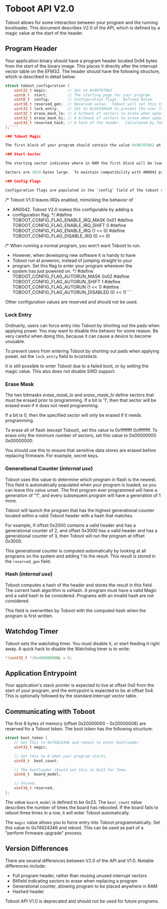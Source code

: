 # Toboot API V2.0

Toboot allows for some interaction between your program and the running bootloader.  This document describes V2.0 of the API, which is defined by a magic value at the start of the header.

## Program Header

Your application binary should have a program header located 0x94 bytes from the start of the binary image.  This places it directly after the interrupt vector table on the EFM32.  The header should have the following structure, which is described in detail below:

````c++
struct toboot_configuration {
    uint32_t magic;         // Set to 0x907070b2
    uint8_t  start;         // The starting page for your program
    uint8_t  config;        // Configuration flags.  Defined below.
    uint16_t reserved_gen;  // Reserved value.  Toboot will set this to the generational counter.
    uint32_t lock_entry;    // Set to 0x18349420 to prevent the user from entering Toboot manually.
    uint32_t erase_mask_lo; // A bitmask of sectors to erase when updating the program
    uint32_t erase_mask_hi; // A bitmask of sectors to erase when updating the program
    uint32_t reserved_hash; // A hash of the header.  Calculated by Toboot.
};````

### Toboot Magic

The first block of your program should contain the value 0x907070b2 at offset 0x94.  This tells the Toboot loader to use V2.0 for loading.

### Start Sector

The starting sector indicates where in RAM the first block will be loaded. This value should be located somewhere after Toboot.  It is illegal to load the program into any region populated by Toboot itself -- to perform an update, use a separate program to do the updating, such as [booster](./booster).

Sectors are 1024-bytes large.  To maintain compatibility with AN0042 programs, load your program at offset 0x4000 and set this to `16`.

### Config Flags

Configuration flags are populated in the `config` field of the toboot struct.  The following flags are valid:

````
/* Toboot V1.0 leaves IRQs enabled, mimicking the behavior of
 * AN0042.  Toboot V2.0 makes this configurable by adding a
 * configuration flag.
 */
#define TOBOOT_CONFIG_FLAG_ENABLE_IRQ_MASK  0x01
#define TOBOOT_CONFIG_FLAG_ENABLE_IRQ_SHIFT 0
#define TOBOOT_CONFIG_FLAG_ENABLE_IRQ       (1 << 0)
#define TOBOOT_CONFIG_FLAG_DISABLE_IRQ      (0 << 0)


/* When running a normal program, you won't want Toboot to run.
 * However, when developing new software it is handy to have
 * Toboot run at poweron, instead of jumping straight to your
 * program.  Set this flag to enter your program whenever the
 * system has just powered on.
 */
#define TOBOOT_CONFIG_FLAG_AUTORUN_MASK         0x02
#define TOBOOT_CONFIG_FLAG_AUTORUN_SHIFT        1
#define TOBOOT_CONFIG_FLAG_AUTORUN              (1 << 1)
#define TOBOOT_CONFIG_FLAG_AUTORUN_DISABLED     (0 << 1)````

Other configuration values are reserved and should not be used.

### Lock Entry

Ordinarily, users can force entry into Toboot by shorting out the pads
when applying power.  You may want to disable this behavor for some reason.
Be very careful when doing this, because it can cause a device to become unusable.

To prevent users from entering Toboot by shorting out pads when applying power, set the `lock_entry` field to `0x18349420`.

It is still possible to enter Toboot due to a failed boot, or by setting the magic value.  This also does not disable SWD support.

### Erase Mask

The two bitmasks *erase_mask_lo* and *erase_mask_hi* define sectors that must be erased prior to programming.  If a bit is '1', then that sector will be erased even if it does not need programming.

If a bit is 0, then the specified sector will only be erased if it needs programming.

To erase all of flash (except Toboot), set this value to 0xffffffff 0xffffffff.  To erase only the minimum number of sectors, set this value to 0x00000000 0x00000000.

You should use this to ensure that sensitive data stores are erased before replacing firmware.  For example, secret keys.

### Generational Counter (*internal use*)

Toboot uses this value to determine which program in flash is the newest.  This field is automatically populated when your program is loaded, so you can leave this value unset.  The first program ever programmed will have a generation of "1", and every subsequent program will have a generation of 1 more.

Toboot will launch the program that has the highest generational counter located within a valid Toboot header with a hash that matches.

For example, if offset 0x2000 contains a valid header and has a generational counter of 2, and offset 0x3000 has a valid header and has a generational counter of 3, then Toboot will run the program at offset 0x3000.

This generational counter is computed automatically by looking at all programs on the system and adding 1 to the result.  This result is stored in the `reserved_gen` field.

### Hash (*internal use*)

Toboot computes a hash of the header and stores the result in this field.  The current hash algorithm is xxHash.  A program must have a valid Magic and a valid hash to be considered.  Programs with an invalid hash are not considered.

This field is overwritten by Toboot with the computed hash when the program is first written.

## Watchdog Timer

Toboot sets the watchdog timer.  You must disable it, or start feeding it right away.  A quick hack to disable the Watchdog timer is to write:

````c++
*(uint32_t *)0x40088000UL = 0;
````

## Application Entrypoint

Your application's stack pointer is expected to live at offset 0x0 from the start of your program, and the entrypoint is expected to be at offset 0x4.  This is optionally followed by the standard interrupt vector table.

## Communicating with Toboot

The first 8 bytes of memory (offset 0x20000000 - 0x20000008) are reserved for a Toboot token.  The boot token has the following structure:

````c++
struct boot_token {
    // Set this to 0x74624346 and reboot to enter bootloader
    uint32_t magic;

    // Set this to 0 when your program starts.
    uint8_t  boot_count;

    // The bootloader should set this to 0x23 for Tomu.
    uint8_t  board_model;

    // Unused.
    uint16_t reserved;
};
````

The value `board_model` is defined to be 0x23.  The `boot_count` value describes the number of times the board has rebooted.  If the board fails to reboot three times in a row, it will enter Toboot automatically.

The `magic` value allows you to force entry into Toboot programmatically.  Set this value to 0x74624346 and reboot.  This can be used as part of a "perform firmware upgrade" process.

## Version Differences

There are several differences between V2.0 of the API and V1.0.  Notable differences include:

* Full program header, rather than reusing unused interrupt vectors
* Bitfield indicating sectors to erase when replacing a program
* Generational counter, allowing program to be placed anywhere in RAM
* Hashed header

Toboot API V1.0 is deprecated and should not be used for future programs.